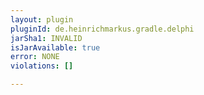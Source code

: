```yaml
---
layout: plugin
pluginId: de.heinrichmarkus.gradle.delphi
jarSha1: INVALID
isJarAvailable: true
error: NONE
violations: []

---
```

